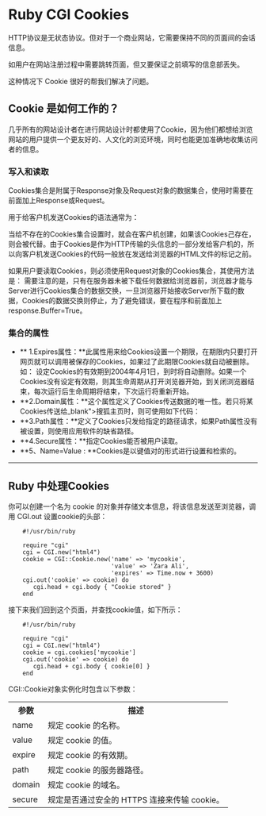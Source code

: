 # Ruby CGI Cookies

HTTP协议是无状态协议。但对于一个商业网站，它需要保持不同的页面间的会话信息。

如用户在网站注册过程中需要跳转页面，但又要保证之前填写的信息部丢失。

这种情况下 Cookie 很好的帮我们解决了问题。



## Cookie 是如何工作的？

几乎所有的网站设计者在进行网站设计时都使用了Cookie，因为他们都想给浏览网站的用户提供一个更友好的、人文化的浏览环境，同时也能更加准确地收集访问者的信息。

### 写入和读取

Cookies集合是附属于Response对象及Request对象的数据集合，使用时需要在前面加上Response或Request。

用于给客户机发送Cookies的语法通常为：

当给不存在的Cookies集合设置时，就会在客户机创建，如果该Cookies己存在，则会被代替。由于Cookies是作为HTTP传输的头信息的一部分发给客户机的，所以向客户机发送Cookies的代码一般放在发送给浏览器的HTML文件的标记之前。

如果用户要读取Cookies，则必须使用Request对象的Cookies集合，其使用方法是： 需要注意的是，只有在服务器未被下载任何数据给浏览器前，浏览器才能与Server进行Cookies集合的数据交换，一旦浏览器开始接收Server所下载的数据，Cookies的数据交换则停止，为了避免错误，要在程序和前面加上response.Buffer=True。

### 集合的属性

* ** 1.Expires属性：**此属性用来给Cookies设置一个期限，在期限内只要打开网页就可以调用被保存的Cookies，如果过了此期限Cookies就自动被删除。如： 设定Cookies的有效期到2004年4月1日，到时将自动删除。如果一个Cookies没有设定有效期，则其生命周期从打开浏览器开始，到关闭浏览器结束，每次运行后生命周期将结束，下次运行将重新开始。
* **2.Domain属性：**这个属性定义了Cookies传送数据的唯一性。若只将某Cookies传送给_blank">搜狐主页时，则可使用如下代码：
* **3.Path属性：**定义了Cookies只发给指定的路径请求，如果Path属性没有被设置，则使用应用软件的缺省路径。
* **4.Secure属性：**指定Cookies能否被用户读取。
* **5、Name=Value : **Cookies是以键值对的形式进行设置和检索的。
* * *

## Ruby 中处理Cookies

你可以创建一个名为 cookie 的对象并存储文本信息，将该信息发送至浏览器，调用 CGI.out 设置cookie的头部：

```
    #!/usr/bin/ruby

    require "cgi"
    cgi = CGI.new("html4")
    cookie = CGI::Cookie.new('name' => 'mycookie',
                             'value' => 'Zara Ali',
                             'expires' => Time.now + 3600)
    cgi.out('cookie' => cookie) do
       cgi.head + cgi.body { "Cookie stored" }
    end
```

接下来我们回到这个页面，并查找cookie值，如下所示：

```
    #!/usr/bin/ruby

    require "cgi"
    cgi = CGI.new("html4")
    cookie = cgi.cookies['mycookie']
    cgi.out('cookie' => cookie) do
       cgi.head + cgi.body { cookie[0] }
    end
```

CGI::Cookie对象实例化时包含以下参数：

</p> <table > <tbody><tr> <th>参数</th> <th>描述</th> </tr> <tr> <td>name</td> <td>规定 cookie 的名称。</td> </tr> <tr> <td>value</td> <td>规定 cookie 的值。</td> </tr> <tr> <td>expire</td> <td>规定 cookie 的有效期。</td> </tr> <tr> <td>path</td> <td>规定 cookie 的服务器路径。</td> </tr> <tr> <td>domain</td> <td>规定 cookie 的域名。</td> </tr> <tr> <td>secure</td> <td>规定是否通过安全的 HTTPS 连接来传输 cookie。</td> </tr> </tbody></table> 